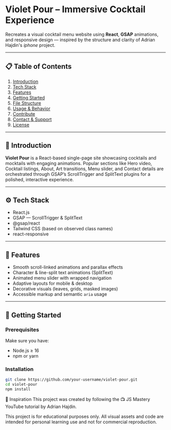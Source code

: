 # Violet Pour – Immersive Cocktail Experience

Recreates a visual cocktail menu website using **React**, **GSAP** animations, and responsive design — inspired by the structure and clarity of Adrian Hajdin's _iphone_ project.

---

## 📋 Table of Contents

1. [Introduction](#introduction)
2. [Tech Stack](#tech-stack)
3. [Features](#features)
4. [Getting Started](#getting-started)
5. [File Structure](#file-structure)
6. [Usage & Behavior](#usage--behavior)
7. [Contribute](#contribute)
8. [Contact & Support](#contact--support)
9. [License](#license)

---

## 🤖 Introduction

**Violet Pour** is a React-based single-page site showcasing cocktails and mocktails with engaging animations. Popular sections like Hero video, Cocktail listings, About, Art transitions, Menu slider, and Contact details are orchestrated through GSAP’s ScrollTrigger and SplitText plugins for a polished, interactive experience.

---

## ⚙️ Tech Stack

- React.js
- GSAP — ScrollTrigger & SplitText
- @gsap/react
- Tailwind CSS (based on observed class names)
- react-responsive

---

## 🌟 Features

- Smooth scroll-linked animations and parallax effects
- Character & line-split text animations (SplitText)
- Animated menu slider with wrapped navigation
- Adaptive layouts for mobile & desktop
- Decorative visuals (leaves, grids, masked images)
- Accessible markup and semantic `aria` usage

---

## 🚀 Getting Started

### Prerequisites

Make sure you have:

- Node.js ≥ 16
- npm or yarn

### Installation

```bash
git clone https://github.com/your-username/violet-pour.git
cd violet-pour
npm install
```

🧠 Inspiration
This project was created by following the
📺 JS Mastery YouTube tutorial by Adrian Hajdin.

This project is for educational purposes only. All visual assets and code are intended for personal learning use and not for commercial reproduction.

